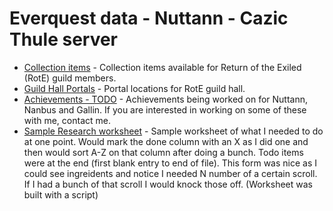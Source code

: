 # Everquest data - Nuttann - Cazic Thule server

- [Collection items](collection.html) - Collection items available for Return of the Exiled (RotE) guild members.
- [Guild Hall Portals](portals/portals.md) - Portal locations for RotE guild hall.
- [Achievements - TODO](achievements.md) - Achievements being worked on for Nuttann, Nanbus and Gallin. If you are interested in working on some of these with me, contact me.
- [Sample Research worksheet](https://docs.google.com/spreadsheets/d/1aFZ9APvACfWYkWn3AZY7ds6Y7WGai6qOegeyeQLcHlE/edit?usp=sharing) - Sample worksheet of what I needed to do at one point.  Would mark the done column with an X as I did one and then would sort A-Z on that column after doing a bunch. Todo items were at the end (first blank entry to end of file). This form was nice as I could see ingreidents and notice I needed N number of a certain scroll.  If I had a bunch of that scroll I would knock those off. (Worksheet was built with a script)
